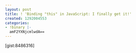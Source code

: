 ```yaml
---
layout: post
title: ! 'Binding "this" in JavaScript: I finally get it!'
created: 1292004553
categories:
- !binary |-
  amF2YXNjcmlwdA==
---
```

[gist:8486316]
